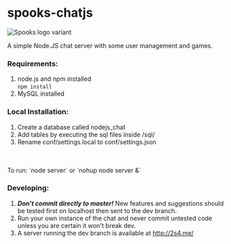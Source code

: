 spooks-chatjs
================

![Spooks logo variant](http://i.imgur.com/gs3iohM.jpg "Spooks logo")

A simple Node.JS chat server with some user management and games.

### Requirements:
1. node.js and npm installed  
`npm install`
2. MySQL installed

### Local Installation:
1. Create a database called nodejs_chat
2. Add tables by executing the sql files inside /sql/
3. Rename conf/settings.local to conf/settings.json
<br>
<br>
To run:
`node server` or `nohup node server &`

### Developing:
1. ***Don't commit directly to master!*** New features and suggestions should be tested first on localhost then sent to the dev branch.
2. Run your own instance of the chat and never commit untested code unless you are certain it won't break dev.
3. A server running the dev branch is available at <http://2s4.me/>

